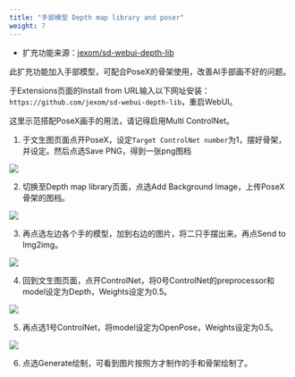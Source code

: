 ```yaml
---
title: "手部模型 Depth map library and poser"
weight: 7
---
```


- 扩充功能来源：[jexom/sd-webui-depth-lib](https://github.com/jexom/sd-webui-depth-lib)

此扩充功能加入手部模型，可配合PoseX的骨架使用，改善AI手部画不好的问题。

于Extensions页面的Install from URL输入以下网址安装： `https://github.com/jexom/sd-webui-depth-lib`，重启WebUI。

这里示范搭配PoseX画手的用法，请记得启用Multi ControlNet。

1. 于文生图页面点开PoseX，设定`Target ControlNet number`为1，摆好骨架，并设定。然后点选Save PNG，得到一张png图档

![](../../../images/cYQ21zT.webp)

2. 切换至Depth map library页面，点选Add Background Image，上传PoseX骨架的图档。

![](../../../images/kI45Q4J.webp)

3. 再点选左边各个手的模型，加到右边的图片，将二只手摆出来。再点Send to Img2img。

![](../../../images/80neOPH.webp)

4. 回到文生图页面，点开ControlNet，将0号ControlNet的preprocessor和model设定为Depth，Weights设定为0.5。

![](../../../images/REgK9Gj.webp)

5. 再点选1号ControlNet，将model设定为OpenPose，Weights设定为0.5。

![](../../../images/nvjQj43.webp)

6. 点选Generate绘制，可看到图片按照方才制作的手和骨架绘制了。
